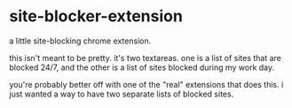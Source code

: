 # site-blocker-extension
a little site-blocking chrome extension.

this isn't meant to be pretty. it's two textareas.  one is a list of sites that
are blocked 24/7, and the other is a list of sites blocked during my work day.

you're probably better off with one of the "real" extensions that does this. i
just wanted a way to have two separate lists of blocked sites.
